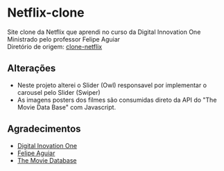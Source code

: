 # Netflix-clone
Site clone da Netflix que aprendi no curso da Digital Innovation One
Ministrado pelo professor Felipe Aguiar
<br> Diretório de origem: [clone-netflix](https://github.com/felipeAguiarCode/netflix-code)

## Alterações
- Neste projeto alterei o Slider (Owl) responsavel por implementar o carousel pelo Slider (Swiper)
- As imagens posters dos filmes são consumidas direto da API do "The Movie Data Base" com Javascript.


## Agradecimentos
  - [Digital Inovation One](https://digitalinnovation.one/) <br>
  - [Felipe Aguiar](https://github.com/felipeAguiarCode)
  - [The Movie Database](https://www.themoviedb.org/?language=pt-BR)
   
  
